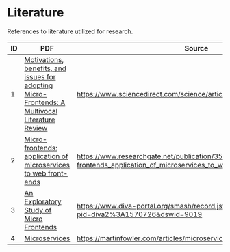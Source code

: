 # Literature
References to literature utilized for research.

| ID | PDF | Source | Report |
| ------ | ------ | ------ | ------ |
| 1 | [Motivations, benefits, and issues for adopting Micro-Frontends: A Multivocal Literature Review](1/Motivations,%20benefits,%20and%20issues%20for%20adopting%20Micro-Frontends.pdf) | https://www.sciencedirect.com/science/article/pii/S0950584921000549 | [Report](1/Report.pdf) |
| 2 | [Micro-frontends: application of microservices to web front-ends](2/Micro-frontends%20-%20application%20of%20microservices%20to%20web%20front-ends.pdf) | https://www.researchgate.net/publication/351282486_Micro-frontends_application_of_microservices_to_web_front-ends | [Report](2/Report.pdf) |
| 3 | [An Exploratory Study of Micro Frontends](3/An%20Exploratory%20Study%20of%20Micro%20Frontends.pdf) | https://www.diva-portal.org/smash/record.jsf?pid=diva2%3A1570726&dswid=9019 | [Report](3/Report.pdf) |
| 4 | [Microservices](4/Microservices.pdf) | https://martinfowler.com/articles/microservices.html | [Report](4/Report.pdf) |